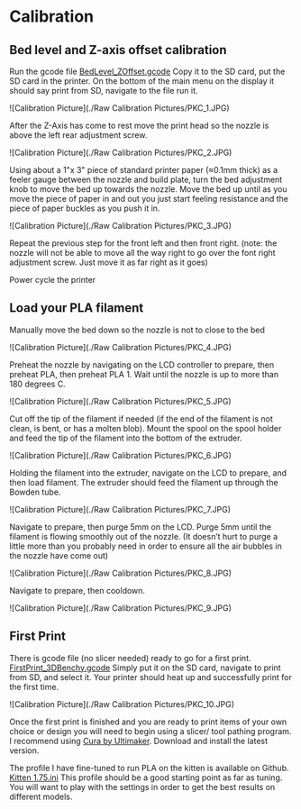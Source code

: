 # Calibration

## Bed level and Z-axis offset calibration

Run the gcode file [BedLevel_ZOffset.gcode](https://github.com/woolfepr/Printer-Kitten/blob/master/Assembly%20Instructions/Calibration/BedLevel_ZOffset.gcode) Copy it to the SD card, put the SD card in the printer. On the bottom of the main menu on the display it should say print from SD, navigate to the file run it.

![Calibration Picture](./Raw Calibration Pictures/PKC_1.JPG)

After the Z-Axis has come to rest move the print head so the nozzle is above the left rear adjustment screw.

![Calibration Picture](./Raw Calibration Pictures/PKC_2.JPG)

Using about a 1"x 3" piece of standard printer paper (≈0.1mm thick) as a feeler gauge between the nozzle and build plate, turn the bed adjustment knob to move the bed up towards the nozzle. Move the bed up until as you move the piece of paper in and out you just start feeling resistance and the piece of paper buckles as you push it in.

![Calibration Picture](./Raw Calibration Pictures/PKC_3.JPG)

Repeat the previous step for the front left and then front right. (note: the nozzle will not be able to move all the way right to go over the font right adjustment screw. Just move it as far right as it goes)

Power cycle the printer



## Load your PLA filament

Manually move the bed down so the nozzle is not to close to the bed

![Calibration Picture](./Raw Calibration Pictures/PKC_4.JPG)

Preheat the nozzle by navigating on the LCD controller to prepare, then preheat PLA, then preheat PLA 1. Wait until the nozzle is up to more than 180 degrees C.

![Calibration Picture](./Raw Calibration Pictures/PKC_5.JPG)

Cut off the tip of the filament if needed (if the end of the filament is not clean, is bent, or has a molten blob).  Mount the spool on the spool holder and feed the tip of the filament into the bottom of the extruder.

![Calibration Picture](./Raw Calibration Pictures/PKC_6.JPG)

Holding the filament into the extruder, navigate on the LCD to prepare, and then load filament. The extruder should feed the filament up through the Bowden tube.

![Calibration Picture](./Raw Calibration Pictures/PKC_7.JPG)

Navigate to prepare, then purge 5mm on the LCD. Purge 5mm until the filament is flowing smoothly out of the nozzle. (It doesn’t hurt to purge a little more than you probably need  in order to ensure all the air bubbles in the nozzle have come out)

![Calibration Picture](./Raw Calibration Pictures/PKC_8.JPG)

Navigate to prepare, then cooldown.

![Calibration Picture](./Raw Calibration Pictures/PKC_9.JPG)



## First Print

There is gcode file (no slicer needed) ready to go for a first print. [FirstPrint_3DBenchy.gcode](https://github.com/woolfepr/Printer-Kitten/blob/master/Assembly%20Instructions/First%20Print/FirstPrint_3DBenchy.gcode) Simply put it on the SD card, navigate to print from SD, and select it. Your printer should heat up and successfully print for the first time.

![Calibration Picture](./Raw Calibration Pictures/PKC_10.JPG)

Once the first print is finished and you are ready to print items of your own choice or design you will need to begin using a slicer/ tool pathing program. I recommend using [Cura by Ultimaker](https://ultimaker.com/en/products/cura-software). Download and install the latest version.

The profile I have fine-tuned to run PLA on the kitten is available on Github. [Kitten 1.75.ini](https://github.com/woolfepr/Printer-Kitten/blob/master/Software/Cura%20Profile/Kitten%201.75.ini)  This profile should be a good starting point as far as tuning. You will want to play with the settings in order to get the best results on different models.
